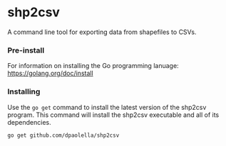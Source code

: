 # shp2csv
A command line tool for exporting data from shapefiles to CSVs.

### Pre-install

For information on installing the Go programming lanuage: https://golang.org/doc/install

### Installing

Use the `go get` command to install the latest version of the shp2csv program. This command will install the shp2csv executable and all of its dependencies.

`go get github.com/dpaolella/shp2csv`
